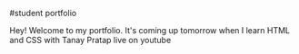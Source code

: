 #student portfolio

Hey! Welcome to my portfolio. It's coming up tomorrow when I learn HTML and CSS with Tanay Pratap live on youtube